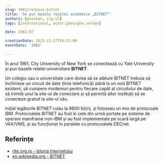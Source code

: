```yaml
---
slug: 1981/reteaua-bitnet
title: 'Se pun bazele rețelei academice „BITNET”'
authors: [gserban, ilg-ul]
tags: [international, autor:gheorghe.serban]

date: 1981-07

creationDate: 2023-12-27T20:27:09
eventDate: '1981'

---
```


În anul 1981, City University of New York se conectează cu Yale University
și pun bazele rețelei universitare **BITNET**.

<!-- truncate -->

Un colegiu sau o universitate care dorea să se alăture BITNET trebuia
să închirieze un circuit de date (linie telefonică) până la un nod BITNET
existent, să cumpere modemuri pentru fiecare capăt al circuitului de date,
să trimită unul la site-ul de conectare și să permită altor instituții
să se conecteze gratuit la site-ul său.

Inițial legăturile BITNET rulau la 9600 biți/s, și foloseau un mix de
protocoale IBM. Protocoalele BITNET au fost în cele din urmă portate
pe sisteme de operare mainframe non-IBM și au fost implementate pe scară
largă pe VAX/VMS, și au funcționat în paralele cu protocoalele DECnet.

## Referințe

- [rite.org.ro - Istoria Internetului](https://rite.org.ro/istoria-internetului/)
- [en.wikipedia.org - BITNET](https://en.wikipedia.org/wiki/BITNET)
